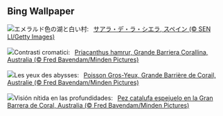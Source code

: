## Bing Wallpaper
![](https://www.bing.com/th?id=OHR.CadizSpain_JA-JP3855173491_UHD.jpg&w=1000)エメラルド色の湖と白い村:&nbsp;&ensp;[サアラ・デ・ラ・シエラ,  スペイン (© SEN LI/Getty Images)](https://www.bing.com/th?id=OHR.CadizSpain_JA-JP3855173491_UHD.jpg)
<br><br/>
![](https://www.bing.com/th?id=OHR.CrescentTail_IT-IT6327285395_UHD.jpg&w=1000)Contrasti cromatici:&nbsp;&ensp;[Priacanthus hamrur, Grande Barriera Corallina, Australia (© Fred Bavendam/Minden Pictures)](https://www.bing.com/th?id=OHR.CrescentTail_IT-IT6327285395_UHD.jpg)
<br><br/>
![](https://www.bing.com/th?id=OHR.CrescentTail_FR-FR1748387679_UHD.jpg&w=1000)Les yeux des abysses:&nbsp;&ensp;[Poisson Gros-Yeux, Grande Barrière de Corail, Australie (© Fred Bavendam/Minden Pictures)](https://www.bing.com/th?id=OHR.CrescentTail_FR-FR1748387679_UHD.jpg)
<br><br/>
![](https://www.bing.com/th?id=OHR.CrescentTail_ES-ES9658344168_UHD.jpg&w=1000)Visión nítida en las profundidades:&nbsp;&ensp;[Pez catalufa espejuelo en la Gran Barrera de Coral, Australia (© Fred Bavendam/Minden Pictures)](https://www.bing.com/th?id=OHR.CrescentTail_ES-ES9658344168_UHD.jpg)
<br><br/>
